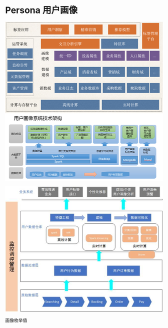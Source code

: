 # Persona 用户画像

![用户画像建模体系](_v_images/20190719185754420_392880617.png)
![用户画像技术体系](_v_images/20190719185943507_312176550.png)



![画像应用](_v_images/20190719190207508_181494051.png)


画像枚举值
 




